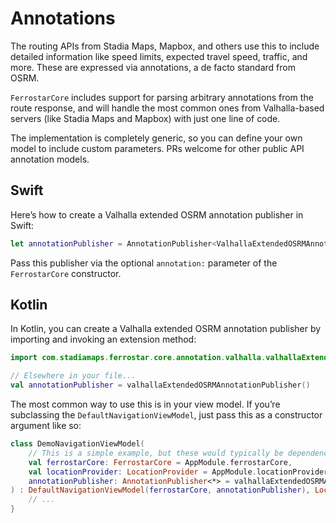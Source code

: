 # Annotations

The routing APIs from Stadia Maps, Mapbox, and others
use this to include detailed information like speed limits,
expected travel speed, traffic, and more.
These are expressed via annotations, a de facto standard from OSRM.

`FerrostarCore` includes support for parsing arbitrary annotations
from the route response,
and will handle the most common ones from Valhalla-based servers
(like Stadia Maps and Mapbox) with just one line of code.

The implementation is completely generic,
so you can define your own model to include custom parameters.
PRs welcome for other public API annotation models.

## Swift

Here’s how to create a Valhalla extended OSRM annotation publisher in Swift:

```swift
let annotationPublisher = AnnotationPublisher<ValhallaExtendedOSRMAnnotation>.valhallaExtendedOSRM()
```

Pass this publisher via the optional `annotation:` parameter
of the `FerrostarCore` constructor.

## Kotlin

In Kotlin, you can create a Valhalla extended OSRM annotation publisher
by importing and invoking an extension method:

```kotlin
import com.stadiamaps.ferrostar.core.annotation.valhalla.valhallaExtendedOSRMAnnotationPublisher

// Elsewhere in your file...
val annotationPublisher = valhallaExtendedOSRMAnnotationPublisher()
```

The most common way to use this is in your view model.
If you’re subclassing the `DefaultNavigationViewModel`,
just pass this as a constructor argument like so:

```kotlin
class DemoNavigationViewModel(
    // This is a simple example, but these would typically be dependency injected
    val ferrostarCore: FerrostarCore = AppModule.ferrostarCore,
    val locationProvider: LocationProvider = AppModule.locationProvider,
    annotationPublisher: AnnotationPublisher<*> = valhallaExtendedOSRMAnnotationPublisher()
) : DefaultNavigationViewModel(ferrostarCore, annotationPublisher), LocationUpdateListener {
    // ...
}
```
